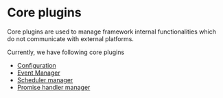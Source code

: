 # Core plugins

Core plugins are used to manage framework internal functionalities which do not communicate with external platforms.

Currently, we have following core plugins

- [Configuration](/plugin/core/configuration.md)
- [Event Manager](/plugin/core/event_manager.md)
- [Scheduler manager](/plugin/core/scheduler_manager.md)
- [Promise handler manager](/plugin/core/promise_handler_manager.md)
